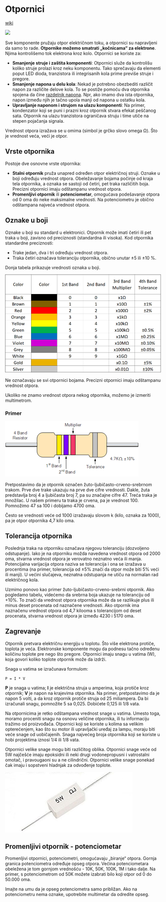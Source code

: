 # Otpornici

[wiki](https://sh.wikipedia.org/wiki/Otpornik)

![](https://upload.wikimedia.org/wikipedia/commons/thumb/7/75/Electronic-Axial-Lead-Resistors-Array.jpg/400px-Electronic-Axial-Lead-Resistors-Array.jpg)

Sve komponente pružaju otpor električnom toku, a otpornici su napravljeni da samo to rade. **Otpornike možemo smatrati „kočnicama“ za elektrone**. Njima kontrolišemo tok elektrona kroz kolo. Otpornici se koriste za:
* **Smanjenje struje i zaštita komponenti**: Otpornici služe da kontrolišu koliko struje prolazi kroz neku komponentu. Tako sprečavaju da elementi poput LED dioda, tranzistora ili integrisanih kola prime previše struje i pregore.
* **Smanjenje napona u delu kola**: Nekad je potrebno obezbediti različit napon za različite delove kola. To se postiže pomoću dva otpornika spojena da čine [razdelnik napona](https://sh.wikipedia.org/wiki/Razdelnik_napona). Npr, ako imamo dva ista otpornika, napon između njih je tačno upola manji od napona u ostatku kola.
* **Upravljanje naponom i strujom na ulazu komponenti**: Na primer, kondenzator koji se puni i prazni kroz otpornik stvara efekat peščanog sata. Otpornik na ulazu tranzistora ograničava struju i time utiče na stepen pojačanja signala.

Vrednost otpora izražava se u omima (simbol je grčko slovo omega Ω). Što je vrednost veća, veći je otpor.

## Vrste otpornika

Postoje dve osnovne vrste otpornika:
* **Stalni otpornik** pruža unapred određen otpor električnoj struji. Oznake u boji određuju vrednost otpora. Obeležavanje bojama počinje od kraja tela otpornika, a oznaka se sastoji od četiri, pet traka različitih boja. Precizni otpornici imaju odštampanu vrednost otpora.
* **Promenljivi otpornik** ili **potenciometar**, omogućava podešavanje otpora od 0 oma do neke maksimalne vrednosti. Na potenciometru je obično odštampana najveća vrednost otpora.

## Oznake u boji

Oznake u boji su standard u elektronici. Otpornik može imati četiri ili pet traka u boji, zavisno od preciznosti (standardna ili visoka). Kod otpornika standardne preciznosti:
* Trake jedan, dva i tri određuju vrednost otpora.
* Traka četiri označava toleranciju otpornika, obično unutar ±5 ili ±10 %.

Donja tabela prikazuje vrednosti oznaka u boji. 

![jačina otpornika](slike/otpornici.png)

Ne označavaju se svi otpornici bojama. Precizni otpornici imaju odštampanu vrednost otpora.

Ukoliko ne znamo vrednost otpora nekog otpornika, možemo je izmeriti multimetrom.

### Primer

![](slike/otpornik.webp)

Pretpostavimo da je otpornik označen žuto-ljubičasto-crveno-srebrnom trakom. Prve dve trake ukazuju na prve dve cifre vrednosti. Dakle, žuta predstavlja broj 4 a ljubičasta broj 7, pa su značajne cifre 47. Treća traka je množilac. U našem primeru ta traka je crvena, pa je vrednost 100. Pomnožimo 47 sa 100 i dobijamo 4700 oma. 

Često se vrednosti veće od 1000 izražavaju slovom k (kilo, oznaka za 1000), pa je otpor otpornika 4,7 kilo oma.

## Tolerancija otpornika

Poslednja traka na otporniku označava njegovu toleranciju (dozvoljeno odstupanje). Iako je na otporniku možda navedena vrednost otpora od 2000 oma, stvarna vrednost otpora je verovatno neznatno veća ili manja. Potencijalna varijacija otpora naziva se tolerancija i ona se izražava u procentima (na primer, tolerancija od ±5% znači da otpor može biti 5% veći ili manji). U većini slučajeva, neznatna odstupanja ne utiču na normalan rad električnog kola. 

Uzmimo ponovo kao primer žuto-ljubičasto-crveno-srebrni otpornik. Ako pogledamo tabelu, videćemo da srebrna boja ukazuje na toleranciju od +10%. To znači da vrednost otpora otpornika može da se razlikuje plus ili minus deset procenata od naznačene vrednosti. Ako otpornik ima naznačenu vrednost otpora od 4,7 kilooma s tolerancijom od deset procenata, stvarna vrednost otpora je između 4230 i 5170 oma.

## Zagrevanje

Otpornik pretvara električnu energiju u toplotu. Što više elektrona protiče, toplota je veća. Elektronske komponente mogu da podnesu tačno određenu količinu toplote pre nego što pregore. Otpornici imaju snagu u vatima (W), koja govori koliko toplote otpornik može da izdrži. 

Snaga u vatima se izračunava formulom:

```
P = I * V
```

**P** je snaga u vatima; **I** je električna struja u amperima, koja protiče kroz otpornik; **V** je napon na krajevima otpornika. Na primer, pretpostavimo da je napon 5 volti, a da kroz otpornik protiče struja od 25 miliampera. Da bi izračunali snagu, pomnožite 5 sa 0,025. Dobićete 0,125 ili 1/8 vata.

Na otpornicima je retko odštampana vrednost snage u vatima. Umesto toga, moramo proceniti snagu na osnovu veličine otpornika, ili tu informaciju tražimo od proizvođača. Otpornici koji se koriste u kolima sa velikim opterećenjem, kao što su motor ili upravljački uređaj za lampu, moraju biti veće snage od uobičajenih. Snaga najvećeg broja otpornika koji se koriste u hobi projektima iznosi 1/4 ili 1/8 vata.

Otpornici velike snage mogu biti različitog oblika. Otpornici snage veće od 5W najčešće imaju epoksidni ili neki drugi vodonepropusni i vatrostalni omotač, i pravougaoni su a ne cilindrični. Otpornici velike snage ponekad čak imaju i sopstveni hladnjak za odvođenje toplote.

![](slike/otpornik-5w.jpg)

## Promenljivi otpornik - potenciometar

Promenljivi otpornici, potenciometri, omogućavaju „biranje“ otpora. Gornja granica potenciometra određuje opseg otpora. Većina potenciometara obeležena je tom gornjom vrednošću - 10K, 50K, 100K, 1M i tako dalje. Na primer, s potenciometrom od 50K možete izabrati bilo koji otpor od 0 do 50.000 oma. 

Imajte na umu da je opseg potenciometra samo približan. Ako na potenciometru nema oznake, upotrebite multimetar da odredite opseg.
